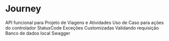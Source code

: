 # Journey
API funcional para Projeto de Viagens e Atividades
Uso de Caso para ações do controlador
StatusCode
Exceções Customizadas
Validando requisição
Banco de dados local
Swagger
